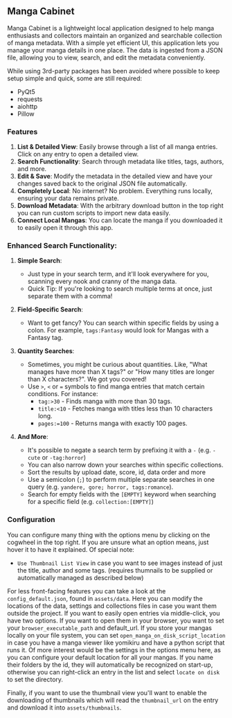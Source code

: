 ## Manga Cabinet

Manga Cabinet is a lightweight local application designed to help manga enthusiasts and collectors maintain an organized and searchable collection of manga metadata. With a simple yet efficient UI, this application lets you manage your manga details in one place. The data is ingested from a JSON file, allowing you to view, search, and edit the metadata conveniently.

While using 3rd-party packages has been avoided where possible to keep setup simple and quick, some are still required:
- PyQt5
- requests
- aiohttp
- Pillow

### Features

1. **List & Detailed View**: Easily browse through a list of all manga entries. Click on any entry to open a detailed view.
2. **Search Functionality**: Search through metadata like titles, tags, authors, and more.
3. **Edit & Save**: Modify the metadata in the detailed view and have your changes saved back to the original JSON file automatically.
4. **Completely Local**: No internet? No problem. Everything runs locally, ensuring your data remains private.
5. **Download Metadata**: With the arbitrary download button in the top right you can run custom scripts to import new data easily.
6. **Connect Local Mangas**: You can locate the manga if you downloaded it to easily open it through this app.


### Enhanced Search Functionality:
1. **Simple Search**: 
    - Just type in your search term, and it'll look everywhere for you, scanning every nook and cranny of the manga data.
    - Quick Tip: If you're looking to search multiple terms at once, just separate them with a comma!

2. **Field-Specific Search**: 
    - Want to get fancy? You can search within specific fields by using a colon. For example, `tags:Fantasy` would look for Mangas with a Fantasy tag.

3. **Quantity Searches**: 
    - Sometimes, you might be curious about quantities. Like, "What manages have more than X tags?" or "How many titles are longer than X characters?". We got you covered!
    - Use `>`, `<` or `=` symbols to find manga entries that match certain conditions. For instance:
      - `tag:>30` - Finds manga with more than 30 tags.
      - `title:<10` - Fetches manga with titles less than 10 characters long.
      - `pages:=100` - Returns manga with exactly 100 pages.

4. **And More**: 
    - It's possible to negate a search term by prefixing it with a `-` (e.g. `-cute` or `-tag:horror`)
    - You can also narrow down your searches within specific collections.
    - Sort the results by upload date, score, id, data order and more
    - Use a semicolon (`;`) to perform multiple separate searches in one query (e.g. `yandere, gore; horror, tags:romance`).
    - Search for empty fields with the `[EMPTY]` keyword when searching for a specific field (e.g. `collection:[EMPTY]`) 

### Configuration
You can configure many thing with the options menu by clicking on the cogwheel in the top right. If you are unsure what an option means, just hover it to have it explained.
Of special note:
- `Use Thumbnail List View` in case you want to see images instead of just the title, author and some tags. (requires thumnails to be supplied or automatically managed as described below)

For less front-facing features you can take a look at the `config_default.json`, found in `assets/data`. 
Here you can modify the locations of the data, settings and collections files in case you want them outside the project.
If you want to easily open entries via middle-click, you have two options. 
If you want to open them in your browser, you want to set your `browser_executable_path` and default_url.
If you store your mangas locally on your file system, you can set `open_manga_on_disk_script_location` in case you have a manga viewer like yomikiru and have a python script that runs it. 
Of more interest would be the settings in the options menu here, as you can configure your default location for all your mangas. If you name their folders by the id, they will automatically be recognized on start-up, otherwise you can right-click an entry in the list and select `locate on disk` to set the directory.

Finally, if you want to use the thumbnail view you'll want to enable the downloading of thumbnails which will read the `thumbnail_url` on the entry and download it into `assets/thumbnails`.